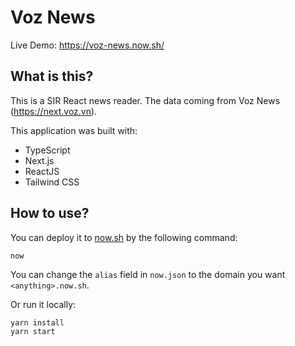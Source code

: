 # Voz News

Live Demo: https://voz-news.now.sh/

## What is this?
This is a SIR React news reader. The data coming from Voz News (https://next.voz.vn).

This application was built with:
- TypeScript
- Next.js
- ReactJS
- Tailwind CSS

## How to use?
You can deploy it to [now.sh](now.sh) by the following command:

```
now
```

You can change the `alias` field in `now.json` to the domain you want `<anything>.now.sh`.

Or run it locally:

```
yarn install
yarn start
```
